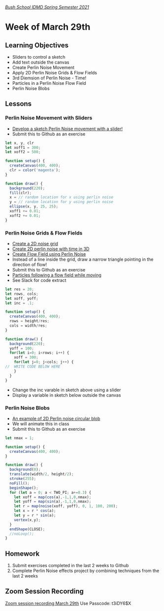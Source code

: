 [_Bush School IDMD Spring Semester 2021_](https://chandrunarayan.github.io/idmd/)

# Week of March 29th

## Learning Objectives

* Sliders to control a sketch
* Add text outside the canvas
* Create Perlin Noise Movement
* Apply 2D Perlin Noise Grids & Flow Fields
* 3rd Diemsion of Perlin Noise - Time!
* Particles in a Perlin Noise Flow Field
* Perlin Noise Blobs

## Lessons

### Perlin Noise Movement with Sliders
* [Develop a sketch Perlin Noise movement with a slider!](https://editor.p5js.org/cnarayan/present/QydpnqtQZ)
* Submit this to Github as an exercise

```javascript
let x, y, clr
let xoff1 = 300;
let xoff2 = 500;

function setup() {
  createCanvas(400, 400);
  clr = color('magenta');
}

function draw() {
  background(220);
  fill(clr);
  x = // random location for x using perlin noise
  y = // random location for y using perlin noise
  ellipse(x, y, 25, 25);
  xoff1 += 0.01;
  xoff2 += 0.01;
}
```

### Perlin Noise Grids & Flow Fields
* [Create a 2D noise grid](https://editor.p5js.org/cnarayan/present/Fc8AufHwQ)
* [Create 2D perlin noise with time in 3D](https://editor.p5js.org/cnarayan/present/5JeDU4VDt)
* [Create Flow Field using Perlin Noise](https://editor.p5js.org/cnarayan/present/tur3F4Wct)
* Instead of a line inside the grid, draw a narrow triangle pointing in the direction of flow!
* Submit this to Github as an exercise
* [Particles following a flow field while moving](https://editor.p5js.org/cnarayan/present/wOc8Ih813)
* See Slack for code extract


```javascript
let res = 20;
let rows, cols;
let xoff, yoff;
let inc = .1;

function setup() {
  createCanvas(400, 400);
  rows = height/res;
  cols = width/res;
}

function draw() {
  background(220);
  yoff = 100;
  for(let i=0; i<rows; i++) {
    xoff = 300;
    for(let j=0; j<cols; j++) {
//  WRITE CODE BELOW HERE
    }
  }
}
```
* Change the inc varable in sketch above using a slider
* Display a variable in sketch below outside the canvas

### Perlin Noise Blobs
* [An example of 2D Perlin noise circular blob](https://editor.p5js.org/cnarayan/present/8zlPoaYqd)
* We will animate this in class
* Submit this to Github as an exercise

```javascript
let nmax = 1;

function setup() {
  createCanvas(400, 400);
}

function draw() {
  background(0);
  translate(width/2, height/2);
  stroke(255);
  noFill();
  beginShape();
  for (let a = 0; a < TWO_PI; a+=0.3) {
    let xoff = map(cos(a),-1,1,0,nmax);
    let yoff = map(sin(a),-1,1,0,nmax);
    let r = map(noise(xoff, yoff), 0, 1, 100, 200);
    let x = r * cos(a);
    let y = r * sin(a);
    vertex(x,y);
  }
  endShape(CLOSE);
  //noLoop();
}
```

## Homework
1. Submit exercises completed in the last 2 weeks to Github
1. Complete Perlin Noise effects project by combining techniques from the last 2 weeks

## Zoom Session Recording
[Zoom session recording March 29th](https://zoom.us/rec/share/kC3ncHbdbJYYNJaCbVJL5YUMijbZsydunT1e4e57UMcBG5k4Qah38aPNlvxb2RcD.dGEegCDJVchZGd7S)
Use Passcode: t3iDY6$X 


